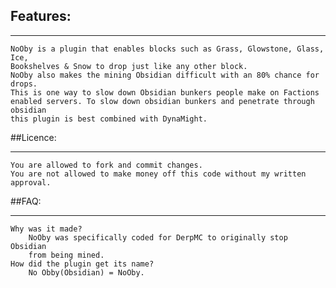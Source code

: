 ## Features:
___________________
	NoOby is a plugin that enables blocks such as Grass, Glowstone, Glass, Ice, 
	Bookshelves & Snow to drop just like any other block.
	NoOby also makes the mining Obsidian difficult with an 80% chance for drops. 
	This is one way to slow down Obsidian bunkers people make on Factions 
	enabled servers. To slow down obsidian bunkers and penetrate through obsidian 
	this plugin is best combined with DynaMight.

##Licence: 
___________________
	You are allowed to fork and commit changes. 
	You are not allowed to make money off this code without my written approval.

##FAQ:
___________________
	Why was it made? 
		NoOby was specifically coded for DerpMC to originally stop Obsidian 
		from being mined.
	How did the plugin get its name? 
		No Obby(Obsidian) = NoOby.
